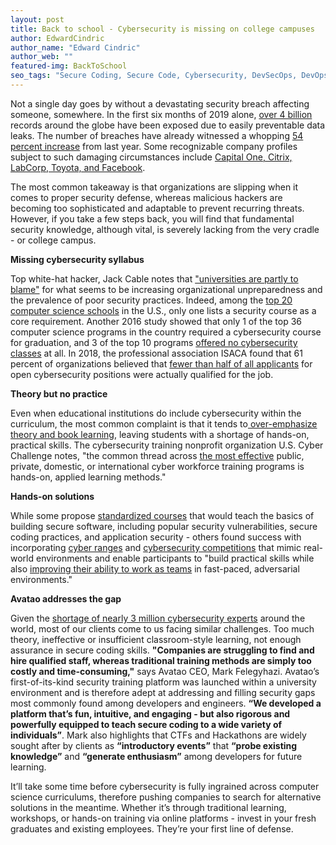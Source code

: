 ```yaml
---
layout: post
title: Back to school - Cybersecurity is missing on college campuses
author: EdwardCindric
author_name: "Edward Cindric"
author_web: ""
featured-img: BackToSchool
seo_tags: "Secure Coding, Secure Code, Cybersecurity, DevSecOps, DevOps"
---
```


Not a single day goes by without a devastating security breach affecting someone, somewhere. In the first six months of 2019 alone, [over 4 billion ](https://www.forbes.com/sites/daveywinder/2019/08/20/data-breaches-expose-41-billion-records-in-first-six-months-of-2019/)records around the globe have been exposed due to easily preventable data leaks. The number of breaches have already witnessed a whopping [54 percent increase](https://www.techrepublic.com/article/data-breaches-increased-54-in-2019-so-far/) from last year. Some recognizable company profiles subject to such damaging circumstances include [Capital One, Citrix, LabCorp, Toyota, and Facebook](https://searchsecurity.techtarget.com/news/252467602/2019-data-breach-disclosures-10-of-the-biggest-so-far). 

The most common takeaway is that organizations are slipping when it comes to proper security defense, whereas malicious hackers are becoming too sophisticated and adaptable to prevent recurring threats. However, if you take a few steps back, you will find that fundamental security knowledge, although vital, is severely lacking from the very cradle - or college campus.

**Missing cybersecurity syllabus**

Top white-hat hacker, Jack Cable notes that ["universities are partly to blame"](https://hbr.org/2019/08/every-computer-science-degree-should-require-a-course-in-cybersecurity) for what seems to be increasing organizational unpreparedness and the prevalence of poor security practices. Indeed, among the [top 20 computer science schools](https://gist.github.com/cablej/f272747f2d545342aec7f34a1bfae4ef) in the U.S., only one lists a security course as a core requirement. Another 2016 study showed that only 1 of the top 36 computer science programs in the country required a cybersecurity course for graduation, and 3 of the top 10 programs [offered no cybersecurity classes](https://www.cloudpassage.com/company/press-releases/cloudpassage-study-finds-u-s-universities-failing-cybersecurity-education/) at all. In 2018, the professional association ISACA found that 61 percent of organizations believed that [fewer than half of all applicants](http://www.isaca.org/Knowledge-Center/) for open cybersecurity positions were actually qualified for the job. 

**Theory but no practice**

Even when educational institutions do include cybersecurity within the curriculum, the most common complaint is that it tends to[ over-emphasize theory and book learning](https://www.csis.org/analysis/cybersecurity-workforce-gap), leaving students with a shortage of hands-on, practical skills. The cybersecurity training nonprofit organization U.S. Cyber Challenge notes, "the common thread across [the most effective](https://www.csis.org/analysis/cybersecurity-workforce-gap) public, private, domestic, or international cyber workforce training programs is hands-on, applied learning methods." 

**Hands-on solutions**

While some propose [standardized courses](https://hbr.org/2019/08/every-computer-science-degree-should-require-a-course-in-cybersecurity) that would teach the basics of building secure software, including popular security vulnerabilities, secure coding practices, and application security - others found success with incorporating [cyber ranges](https://csrc.nist.gov/CSRC/media/Events/Federal-Information-Systems-Security-Educators-As/documents/24.pdf.) and [cybersecurity competitions](https://obamawhitehouse.archives.gov/blog/2016/07/27/building-workforce-through-cybersecurity-competitions) that mimic real-world environments and enable participants to "build practical skills while also [improving their ability to work as teams](https://www.csis.org/analysis/cybersecurity-workforce-gap) in fast-paced, adversarial environments."

**Avatao addresses the gap**

Given the [shortage of nearly 3 million cybersecurity experts](https://www.cnbc.com/2019/03/06/cybersecurity-expert-shortage-may-cost-companies-hundreds-of-millions.html) around the world, most of our clients come to us facing similar challenges. Too much theory, ineffective or insufficient classroom-style learning, not enough assurance in secure coding skills. **"Companies are struggling to find and hire qualified staff, whereas traditional training methods are simply too costly and time-consuming,"** says Avatao CEO, Mark Felegyhazi. Avatao’s first-of-its-kind security training platform was launched within a university environment and is therefore adept at addressing and filling security gaps most commonly found among developers and engineers. **“We developed a platform that’s fun, intuitive, and engaging - but also rigorous and powerfully equipped to teach secure coding to a wide variety of individuals”**. Mark also highlights that CTFs and Hackathons are widely sought after by clients as **“introductory events”** that **“probe existing knowledge”** and **“generate enthusiasm”** among developers for future learning. 

It’ll take some time before cybersecurity is fully ingrained across computer science curriculums, therefore pushing companies to search for alternative solutions in the meantime. Whether it’s through traditional learning, workshops, or hands-on training via online platforms - invest in your fresh graduates and existing employees. They’re your first line of defense. 

